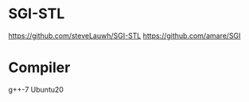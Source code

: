 # SGI-STL
https://github.com/steveLauwh/SGI-STL
https://github.com/amare/SGI
# Compiler
g++-7 Ubuntu20
